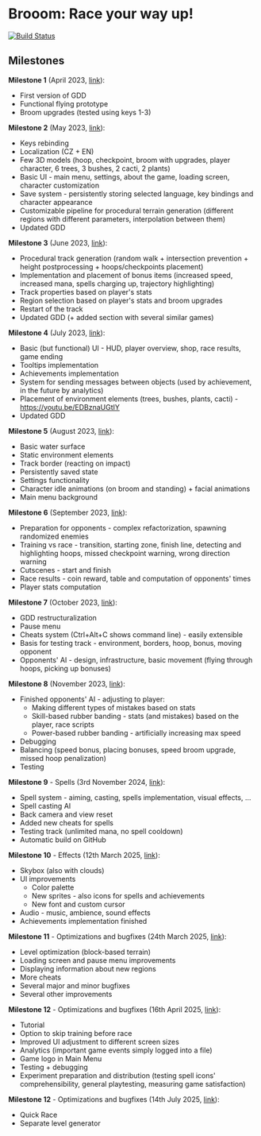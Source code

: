 # Brooom: Race your way up!

[![Build Status](https://github.com/Michelle123211/Brooom/actions/workflows/buildGame.yml/badge.svg?branch=main)](https://github.com/Michelle123211/Brooom/actions/workflows/buildGame.yml)

## Milestones

**Milestone 1** (April 2023, [link](https://github.com/Michelle123211/Brooom/blob/main/Milestones/Milestone1.zip)):

- First version of GDD
- Functional flying prototype
- Broom upgrades (tested using keys 1-3)

**Milestone 2** (May 2023, [link](https://github.com/Michelle123211/Brooom/blob/main/Milestones/Milestone2.zip)):

- Keys rebinding
- Localization (CZ + EN)
- Few 3D models (hoop, checkpoint, broom with upgrades, player character, 6 trees, 3 bushes, 2 cacti, 2 plants)
- Basic UI - main menu, settings, about the game, loading screen, character customization
- Save system - persistently storing selected language, key bindings and character appearance
- Customizable pipeline for procedural terrain generation (different regions with different parameters, interpolation between them)
- Updated GDD

**Milestone 3** (June 2023, [link](https://github.com/Michelle123211/Brooom/blob/main/Milestones/Milestone3.zip)):

- Procedural track generation (random walk + intersection prevention + height postprocessing + hoops/checkpoints placement)
- Implementation and placement of bonus items (increased speed, increased mana, spells charging up, trajectory highlighting)
- Track properties based on player's stats
- Region selection based on player's stats and broom upgrades
- Restart of the track
- Updated GDD (+ added section with several similar games)

**Milestone 4** (July 2023, [link](https://github.com/Michelle123211/Brooom/blob/main/Milestones/Milestone4.zip)):

- Basic (but functional) UI - HUD, player overview, shop, race results, game ending
- Tooltips implementation
- Achievements implementation
- System for sending messages between objects (used by achievement, in the future by analytics)
- Placement of environment elements (trees, bushes, plants, cacti) - https://youtu.be/EDBznaUGtIY
- Updated GDD

**Milestone 5** (August 2023, [link](https://github.com/Michelle123211/Brooom/blob/main/Milestones/Milestone5.zip)):

- Basic water surface
- Static environment elements
- Track border (reacting on impact)
- Persistently saved state
- Settings functionality
- Character idle animations (on broom and standing) + facial animations
- Main menu background

**Milestone 6** (September 2023, [link](https://github.com/Michelle123211/Brooom/blob/main/Milestones/Milestone6.zip)):

- Preparation for opponents - complex refactorization, spawning randomized enemies
- Training vs race - transition, starting zone, finish line, detecting and highlighting hoops, missed checkpoint warning, wrong direction warning
- Cutscenes - start and finish
- Race results - coin reward, table and computation of opponents' times
- Player stats computation

**Milestone 7** (October 2023, [link](https://github.com/Michelle123211/Brooom/blob/main/Milestones/Milestone7.zip)):

- GDD restructuralization
- Pause menu
- Cheats system (Ctrl+Alt+C shows command line) - easily extensible
- Basis for testing track - environment, borders, hoop, bonus, moving opponent
- Opponents' AI - design, infrastructure, basic movement (flying through hoops, picking up bonuses)

**Milestone 8** (November 2023, [link](https://github.com/Michelle123211/Brooom/blob/main/Milestones/Milestone8.zip)):

- Finished opponents' AI - adjusting to player:
  - Making different types of mistakes based on stats
  - Skill-based rubber banding - stats (and mistakes) based on the player, race scripts
  - Power-based rubber banding - artificially increasing max speed
- Debugging
- Balancing (speed bonus, placing bonuses, speed broom upgrade, missed hoop penalization)
- Testing

**Milestone 9** - Spells (3rd November 2024, [link](https://github.com/Michelle123211/Brooom/blob/main/Milestones/Milestone9.zip)):

- Spell system - aiming, casting, spells implementation, visual effects, ...
- Spell casting AI
- Back camera and view reset
- Added new cheats for spells
- Testing track (unlimited mana, no spell cooldown)
- Automatic build on GitHub

**Milestone 10** - Effects (12th March 2025, [link](https://github.com/Michelle123211/Brooom/blob/main/Milestones/Milestone10.zip)):

- Skybox (also with clouds)
- UI improvements
  - Color palette
  - New sprites - also icons for spells and achievements
  - New font and custom cursor
- Audio - music, ambience, sound effects
- Achievements implementation finished

**Milestone 11** - Optimizations and bugfixes (24th March 2025, [link](https://github.com/Michelle123211/Brooom/blob/main/Milestones/Milestone11.zip)):

- Level optimization (block-based terrain)
- Loading screen and pause menu improvements
- Displaying information about new regions
- More cheats
- Several major and minor bugfixes
- Several other improvements

**Milestone 12** - Optimizations and bugfixes (16th April 2025, [link](https://github.com/Michelle123211/Brooom/blob/main/Milestones/Milestone12.zip)):

- Tutorial
- Option to skip training before race
- Improved UI adjustment to different screen sizes
- Analytics (important game events simply logged into a file)
- Game logo in Main Menu
- Testing + debugging
- Experiment preparation and distribution (testing spell icons' comprehensibility, general playtesting, measuring game satisfaction)

**Milestone 12** - Optimizations and bugfixes (14th July 2025, [link](https://github.com/Michelle123211/Brooom/blob/main/Milestones/Milestone13.zip)):

- Quick Race
- Separate level generator